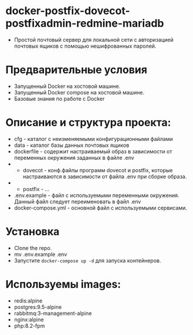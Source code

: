 # docker-postfix-dovecot-postfixadmin-redmine-mariadb
+ Простой почтовый сервер для локальной сети с авторизацией почтовых ящиков с помощью нешифрованных паролей.

# Предварительные условия
* Запущенный Docker на хостовой машине.
* Запущенный Docker compose на хостовой машине.
* Базовые знания по работе с Docker 

# Описание и структура проекта:
* cfg - каталог с неизменяемыми конфигурационными файлами
* data - каталог базы данных почтовых ящиков
* dockerfile - содержит настраиваемый образ в зависимости от переменных окружения заданных в файле .env
*  - dovecot - конф.файлы программ dovecot и postfix, которые настраиваются в зависимости от файла .env при сборке образа.
*  - postfix - ...
* .env.example - файл с используемыми переменными окружения. Данный файл следует переименовать в файл .env
* docker-compose.yml - основной файл с используемыми сервисами.

# Установка
+ Clone the repo.
+ mv .env.example .env
+ Запустите `docker-compose up -d` для запуска контейнеров.

# Используемы images:
+ redis:alpine
+ postgres:9.5-alpine
+ rabbitmq:3-management-alpine
+ nginx:alpine
+ php:8.2-fpm



